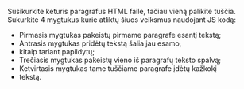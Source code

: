
Susikurkite keturis paragrafus HTML faile, tačiau vieną
palikite tuščia. Sukurkite 4 mygtukus kurie atliktų šiuos 
veiksmus naudojant JS kodą:
* Pirmasis mygtukas pakeistų pirmame paragrafe esantį tekstą;
* Antrasis mygtukas pridėtų tekstą šalia jau esamo,
* kitaip tariant papildytų;
* Trečiasis mygtukas pakeistų vieno iš paragrafų teksto spalvą;
* Ketvirtasis mygtukas tame tuščiame paragrafe įdėtų kažkokį
* tekstą.